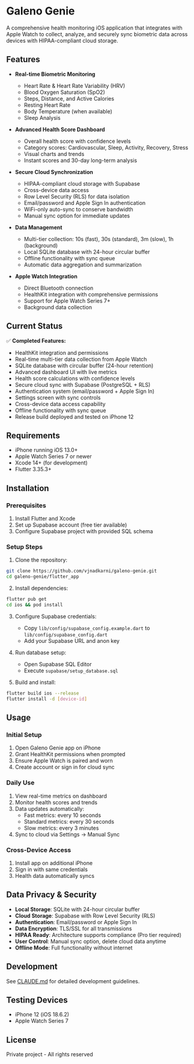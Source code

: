 # Galeno Genie

A comprehensive health monitoring iOS application that integrates with Apple Watch to collect, analyze, and securely sync biometric data across devices with HIPAA-compliant cloud storage.

## Features

- **Real-time Biometric Monitoring**
  - Heart Rate & Heart Rate Variability (HRV)
  - Blood Oxygen Saturation (SpO2)
  - Steps, Distance, and Active Calories
  - Resting Heart Rate
  - Body Temperature (when available)
  - Sleep Analysis

- **Advanced Health Score Dashboard**
  - Overall health score with confidence levels
  - Category scores: Cardiovascular, Sleep, Activity, Recovery, Stress
  - Visual charts and trends
  - Instant scores and 30-day long-term analysis

- **Secure Cloud Synchronization**
  - HIPAA-compliant cloud storage with Supabase
  - Cross-device data access
  - Row Level Security (RLS) for data isolation
  - Email/password and Apple Sign In authentication
  - WiFi-only auto-sync to conserve bandwidth
  - Manual sync option for immediate updates

- **Data Management**
  - Multi-tier collection: 10s (fast), 30s (standard), 3m (slow), 1h (background)
  - Local SQLite database with 24-hour circular buffer
  - Offline functionality with sync queue
  - Automatic data aggregation and summarization

- **Apple Watch Integration**
  - Direct Bluetooth connection
  - HealthKit integration with comprehensive permissions
  - Support for Apple Watch Series 7+
  - Background data collection

## Current Status

✅ **Completed Features:**
- HealthKit integration and permissions
- Real-time multi-tier data collection from Apple Watch
- SQLite database with circular buffer (24-hour retention)
- Advanced dashboard UI with live metrics
- Health score calculations with confidence levels
- Secure cloud sync with Supabase (PostgreSQL + RLS)
- Authentication system (email/password + Apple Sign In)
- Settings screen with sync controls
- Cross-device data access capability
- Offline functionality with sync queue
- Release build deployed and tested on iPhone 12

## Requirements

- iPhone running iOS 13.0+
- Apple Watch Series 7 or newer
- Xcode 14+ (for development)
- Flutter 3.35.3+

## Installation

### Prerequisites
1. Install Flutter and Xcode
2. Set up Supabase account (free tier available)
3. Configure Supabase project with provided SQL schema

### Setup Steps
1. Clone the repository:
```bash
git clone https://github.com/vjnadkarni/galeno-genie.git
cd galeno-genie/flutter_app
```

2. Install dependencies:
```bash
flutter pub get
cd ios && pod install
```

3. Configure Supabase credentials:
   - Copy `lib/config/supabase_config.example.dart` to `lib/config/supabase_config.dart`
   - Add your Supabase URL and anon key

4. Run database setup:
   - Open Supabase SQL Editor
   - Execute `supabase/setup_database.sql`

5. Build and install:
```bash
flutter build ios --release
flutter install -d [device-id]
```

## Usage

### Initial Setup
1. Open Galeno Genie app on iPhone
2. Grant HealthKit permissions when prompted
3. Ensure Apple Watch is paired and worn
4. Create account or sign in for cloud sync

### Daily Use
1. View real-time metrics on dashboard
2. Monitor health scores and trends
3. Data updates automatically:
   - Fast metrics: every 10 seconds
   - Standard metrics: every 30 seconds
   - Slow metrics: every 3 minutes
4. Sync to cloud via Settings → Manual Sync

### Cross-Device Access
1. Install app on additional iPhone
2. Sign in with same credentials
3. Health data automatically syncs

## Data Privacy & Security

- **Local Storage**: SQLite with 24-hour circular buffer
- **Cloud Storage**: Supabase with Row Level Security (RLS)
- **Authentication**: Email/password or Apple Sign In
- **Data Encryption**: TLS/SSL for all transmissions
- **HIPAA Ready**: Architecture supports compliance (Pro tier required)
- **User Control**: Manual sync option, delete cloud data anytime
- **Offline Mode**: Full functionality without internet

## Development

See [CLAUDE.md](CLAUDE.md) for detailed development guidelines.

## Testing Devices

- iPhone 12 (iOS 18.6.2)
- Apple Watch Series 7

## License

Private project - All rights reserved
